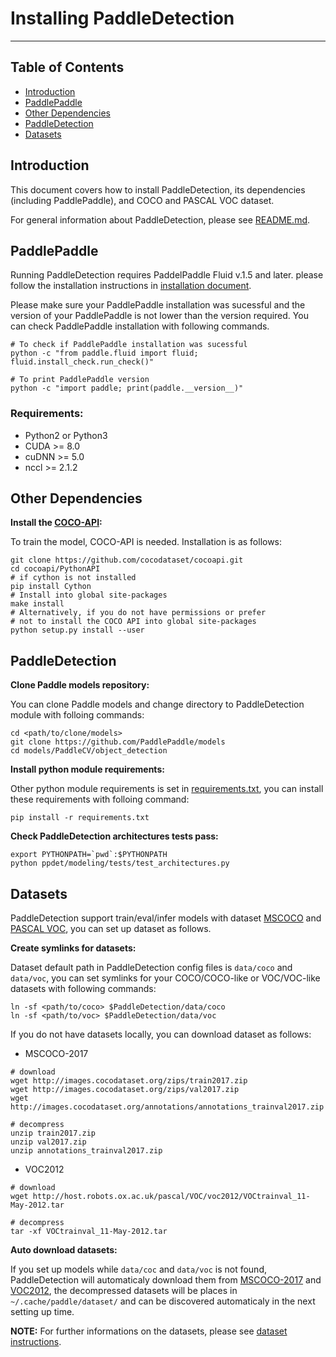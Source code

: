 # Installing PaddleDetection

---
## Table of Contents

- [Introduction](#introduction)
- [PaddlePaddle](#paddlepaddle)
- [Other Dependencies](#other-dependencies)
- [PaddleDetection](#paddle-detection)
- [Datasets](#datasets)


## Introduction

This document covers how to install PaddleDetection, its dependencies (including PaddlePaddle), and COCO and PASCAL VOC dataset.

For general information about PaddleDetection, please see [README.md](../README.md).


## PaddlePaddle

Running PaddleDetection requires PaddelPaddle Fluid v.1.5 and later. please follow the installation instructions in [installation document](http://www.paddlepaddle.org/documentation/docs/en/1.4/beginners_guide/install/index_en.html).

Please make sure your PaddlePaddle installation was sucessful and the version of your PaddlePaddle is not lower than the version required. You can check PaddlePaddle installation with following commands.

```
# To check if PaddlePaddle installation was sucessful
python -c "from paddle.fluid import fluid; fluid.install_check.run_check()"

# To print PaddlePaddle version
python -c "import paddle; print(paddle.__version__)"
```

### Requirements:

- Python2 or Python3
- CUDA >= 8.0
- cuDNN >= 5.0
- nccl >= 2.1.2


## Other Dependencies

**Install the [COCO-API](https://github.com/cocodataset/cocoapi):**

To train the model, COCO-API is needed. Installation is as follows:

    git clone https://github.com/cocodataset/cocoapi.git
    cd cocoapi/PythonAPI
    # if cython is not installed
    pip install Cython
    # Install into global site-packages
    make install
    # Alternatively, if you do not have permissions or prefer
    # not to install the COCO API into global site-packages
    python setup.py install --user


## PaddleDetection

**Clone Paddle models repository:**

You can clone Paddle models and change directory to PaddleDetection module with folloing commands:

```
cd <path/to/clone/models>
git clone https://github.com/PaddlePaddle/models
cd models/PaddleCV/object_detection
```

**Install python module requirements:**

Other python module requirements is set in [requirements.txt](../requirements.txt), you can install these requirements with folloing command:

```
pip install -r requirements.txt
```

**Check PaddleDetection architectures tests pass:**

```
export PYTHONPATH=`pwd`:$PYTHONPATH
python ppdet/modeling/tests/test_architectures.py
```


## Datasets

PaddleDetection support train/eval/infer models with dataset [MSCOCO](http://cocodataset.org) and [PASCAL VOC](http://host.robots.ox.ac.uk/pascal/VOC/), you can set up dataset as follows.

**Create symlinks for datasets:**

Dataset default path in PaddleDetection config files is `data/coco` and `data/voc`, you can set symlinks for your COCO/COCO-like or VOC/VOC-like datasets with following commands:

```
ln -sf <path/to/coco> $PaddleDetection/data/coco
ln -sf <path/to/voc> $PaddleDetection/data/voc
```

If you do not have datasets locally, you can download dataset as follows:

- MSCOCO-2017

```
# download
wget http://images.cocodataset.org/zips/train2017.zip
wget http://images.cocodataset.org/zips/val2017.zip
wget http://images.cocodataset.org/annotations/annotations_trainval2017.zip

# decompress
unzip train2017.zip
unzip val2017.zip
unzip annotations_trainval2017.zip
```

- VOC2012

```
# download
wget http://host.robots.ox.ac.uk/pascal/VOC/voc2012/VOCtrainval_11-May-2012.tar

# decompress
tar -xf VOCtrainval_11-May-2012.tar
```

**Auto download datasets:**

If you set up models while `data/coc` and `data/voc` is not found, PaddleDetection will automaticaly download them from [MSCOCO-2017](http://images.cocodataset.org) and [VOC2012](http://host.robots.ox.ac.uk/pascal/VOC), the decompressed datasets will be places in `~/.cache/paddle/dataset/` and can be discovered automaticaly in the next setting up time.


**NOTE:** For further informations on the datasets, please see [dataset instructions](../ppdet/data/README.md).

